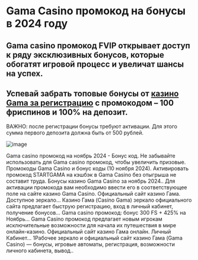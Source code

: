 # Gama Casino промокод на бонусы в 2024 году

## Gama casino промокод FVIP открывает доступ к ряду эксклюзивных бонусов, которые обогатят игровой процесс и увеличат шансы на успех.

## Успевай забрать топовые бонусы от [казино Gama за регистрацию](https://linksc.ru/gama_fvip) с промокодом – 100 фриспинов и 100% на депозит.

ВАЖНО: после регистрации бонусы требуют активации. Для этого сумма первого депозита должна быть от 500 рублей. 

![image](https://github.com/user-attachments/assets/a049e7a8-9275-47e2-979a-45c282aefef9)


Gama casino промокод на ноябрь 2024 - Бонус код. Не забывайте использовать для Gama casino промокод, чтобы увеличить призовые.
Промокоды Gama Casino и бонус коды (10 ноября 2024). Активировать промокод STARTGAMA на кэшбэк в Gama Casino без отыгрыша не составит труда.
Бонусы казино Gama Casino за ноябрь 2024.. Для активации промокода вам необходимо ввести его в соответствующее поле на сайте казино Gama Casino.
Официальный сайт казино Гама. Доступное зеркало... Казино Гама (Casino Gama) зеркало официального сайта предлагает быструю регистрацию, вход в личный кабинет, получение бонусов...
Gama casino промокод: бонус 300 FS + 425% на Ноябрь...
Gama Casino промокод предлагает новым игрокам исключительные возможности для начала их путешествия в мире онлайн-казино. Официальный сайт казино Гама онлайн. Личный Кабинет...
1Рабочее зеркало и официальный сайт казино Гама (Gama Casino) — бонусы, игровые автоматы, регистрация, возможности личного кабинета, вывод..
